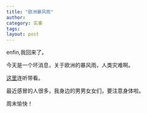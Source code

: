 ```yaml
---
title: "欧洲暴风雨"
author:
category: 实事
tags: 
layout: post
---
```

enfin,我回来了。

今天是一个坏消息，关于欧洲的暴风雨，人类灾难啊。

<a href="http://www.francaisblog.com.cn/node/493">这里</a>连听带看。

最近感冒的人很多，我身边的男男女女们，要注意身体啦。

周末愉快！

